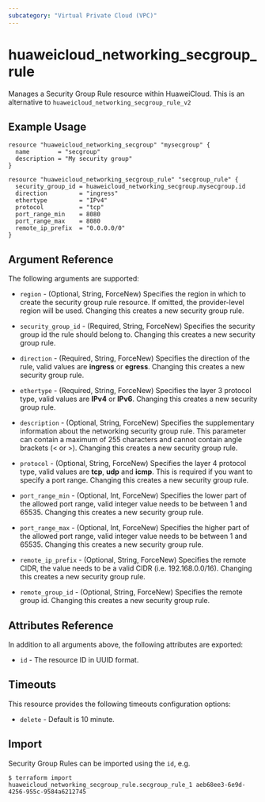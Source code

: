```yaml
---
subcategory: "Virtual Private Cloud (VPC)"
---
```


# huaweicloud\_networking\_secgroup\_rule

Manages a Security Group Rule resource within HuaweiCloud.
This is an alternative to `huaweicloud_networking_secgroup_rule_v2`

## Example Usage

```hcl
resource "huaweicloud_networking_secgroup" "mysecgroup" {
  name        = "secgroup"
  description = "My security group"
}

resource "huaweicloud_networking_secgroup_rule" "secgroup_rule" {
  security_group_id = huaweicloud_networking_secgroup.mysecgroup.id
  direction         = "ingress"
  ethertype         = "IPv4"
  protocol          = "tcp"
  port_range_min    = 8080
  port_range_max    = 8080
  remote_ip_prefix  = "0.0.0.0/0"
}
```

## Argument Reference

The following arguments are supported:

* `region` - (Optional, String, ForceNew) Specifies the region in which to
    create the security group rule resource.
    If omitted, the provider-level region will be used.
    Changing this creates a new security group rule.

* `security_group_id` - (Required, String, ForceNew) Specifies the security
    group id the rule should belong to.
    Changing this creates a new security group rule.

* `direction` - (Required, String, ForceNew) Specifies the direction of the
    rule, valid values are __ingress__ or __egress__.
    Changing this creates a new security group rule.

* `ethertype` - (Required, String, ForceNew) Specifies the layer 3 protocol
    type, valid values are __IPv4__ or __IPv6__.
    Changing this creates a new security group rule.

* `description` - (Optional, String, ForceNew) Specifies the supplementary
    information about the networking security group rule. 
    This parameter can contain a maximum of 255 characters and cannot contain
    angle brackets (< or >).
    Changing this creates a new security group rule.

* `protocol` - (Optional, String, ForceNew) Specifies the layer 4 protocol
    type, valid values are __tcp__, __udp__ and __icmp__.
    This is required if you want to specify a port range.
    Changing this creates a new security group rule.

* `port_range_min` - (Optional, Int, ForceNew) Specifies the lower part of
    the allowed port range, valid integer value needs to be between 1 and 65535.
    Changing this creates a new security group rule.

* `port_range_max` - (Optional, Int, ForceNew) Specifies the higher part of
    the allowed port range, valid integer value needs to be between 1 and 65535.
    Changing this creates a new security group rule.

* `remote_ip_prefix` - (Optional, String, ForceNew) Specifies the remote CIDR,
    the value needs to be a valid CIDR (i.e. 192.168.0.0/16).
    Changing this creates a new security group rule.

* `remote_group_id` - (Optional, String, ForceNew) Specifies the remote group id.
    Changing this creates a new security group rule.

## Attributes Reference

In addition to all arguments above, the following attributes are exported:

* `id` - The resource ID in UUID format.

## Timeouts
This resource provides the following timeouts configuration options:
- `delete` - Default is 10 minute.

## Import

Security Group Rules can be imported using the `id`, e.g.

```
$ terraform import huaweicloud_networking_secgroup_rule.secgroup_rule_1 aeb68ee3-6e9d-4256-955c-9584a6212745
```
